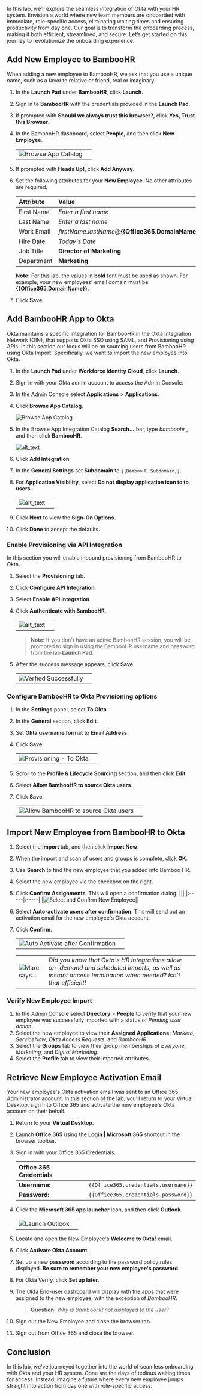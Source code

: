 In this lab, we’ll explore the seamless integration of Okta with your HR system. Envision a world where new team members are onboarded with immediate, role-specific access, eliminating waiting times and ensuring productivity from day one. Our goal is to transform the onboarding process, making it both efficient, streamlined, and secure. Let’s get started on this journey to revolutionize the onboarding experience.

## Add New Employee to BambooHR

When adding a new employee to BambooHR, we ask that you use a unique name, such as a  favorite relative or friend, real or imaginary.

1. In the **Launch Pad** under **BambooHR**, click **Launch**.
1. Sign in to **BambooHR** with the credentials provided in the **Launch Pad**.
1. If prompted with **Should we always trust this browser?**, click **Yes, Trust this Browser**.
1. In the BambooHR dashboard, select **People**, and then click **New Employee**.

   |||
     |:-----|:-----|
   |![Browse App Catalog](images/011/app_bamboohr_new_employee_501.png "Browse App Catalog")||

1. If prompted with **Heads Up!**, click **Add Anyway**.

1. Set the following attributes for your **New Employee**.  No other attributes are required.

   |Attribute|Value|
   |:-----|:-----|
   |First Name |*Enter a first name*|
   |Last Name | *Enter a last name*|
   |Work Email |*firstName*.*lastName*@**{{Office365.DomainName}}**|
   |Hire Date |*Today's Date*|*Today's Date*|
   |Job Title | **Director of Marketing**|
   |Department | **Marketing**|

   **Note:** For this lab, the values in **bold** font must be used as shown. For example, your new employees' email domain must be **{{Office365.DomainName}}**.
1. Click **Save**.

## Add BambooHR App to Okta

Okta maintains a specific integration for BambooHR in the Okta Integration Network (OIN), that supports Okta SSO using SAML, and Provisioning using APIs.  In this section our focus will be on sourcing users from BambooHR using Okta Import. Specifically, we want to import the new employee into Okta.

1. In the **Launch Pad** under **Workforce Identity Cloud**, click **Launch**.
1. Sign in with your Okta admin account to access the Admin Console.
1. In the Admin Console select **Applications** > **Applications**.
2. Click **Browse App Catalog**.

   ![Browse App Catalog](images/009/image01.png "Browse App Catalog")

3. In the Browse App Integration Catalog **Search...** bar, type *bamboohr* , and then click **BambooHR**.

   ![alt_text](images/003/image001.png "BambooHR")

4. Click **Add Integration**
5. In the **General Settings** set **Subdomain** to `{{BambooHR.Subdomain}}`.
6. For **Application Visibility**, select **Do not display application icon to to users.**

   |||
     |:-----|:-----|
     |![alt_text](images/011/app_bamboohr_general_settings_600.png "General Settings")||

7. Click **Next** to view the **Sign-On Options**.
8. Click **Done** to accept the defaults.

### Enable Provisioning via API Integration

In this section you will enable inbound provisioning from BambooHR to Okta.

1. Select the **Provisioning** tab.
1. Click **Configure API Integration**.
1. Select **Enable API integration**.
1. Click **Authenticate with BambooHR**.

   |||
      |:-----|:-----|
    |![alt_text](images/011/app_bamboohr_provisioning_600.png "Enable Provisioning")||

   > **Note:** If you don't have an active BambooHR session, you will be prompted to sign in using the BambooHR username and password from the lab **Launch Pad**.

5. After the success message appears, click **Save**.

   |||
      |:-----|:-----|
    |![Verfied Successfully](images/011/app_bamboohr_verified_successfully.png "Verfied Successfully")||

### Configure BambooHR to Okta Provisioning options

1. In the **Settings** panel, select **To Okta**
1. In the **General** section, click **Edit**.
3. Set **Okta username format** to **Email Address**.
4. Click **Save**.

   |||
      |:-----|:-----|
    |![Provisioning - To Okta](images/011/app_bamboohr_provisioning_to_okta_600.png "Provisioning - To Okta")||

5. Scroll to  the **Profile & Lifecycle Sourcing** section, and then click **Edit**
6. Select **Allow BambooHR to source Okta users**.
7. Click **Save**.

    |||
      |:-----|:-----|
   |![Allow BambooHR to source Okta users](images/011/app_bamboohr_profile_sourcing_600.png "Allow BambooHR to source Okta users")||

## Import New Employee from BambooHR to Okta

1. Select the **Import** tab, and then click **Import Now**.
1. When the import and scan of users and groups is complete, click **OK**.
2. Use **Search** to find the new employee that you added into Bamboo HR.
3. Select the new employee via the checkbox on the right.
4. Click **Confirm Assignments**. This will open a confirmation dialog.
   |||
      |:-----|:-----|
   |![Select and Confirm New Employee](images/011/app_bamboohr_import_results_600.png "Select and Confirm New Employee")||

5. Select **Auto-activate users after confirmation**. This will send out an activation email for the new employee's Okta account.
6. Click **Confirm**.

   |||
      |:-----|:-----|
   |![Auto Activate after Confirmation](images/011/app_bamboohr_import_confirm_300.png "Auto Activate after Confirmation")||

   |||
   |:-----|:-----|
   |![Marc says...](images/011/marc_r74_100.png "Marc says...")|*Did you know that Okta's HR integrations allow on-demand and scheduled imports, as well as instant access termination when needed? Isn’t that efficient!*|

### Verify New Employee Import

1. In the Admin Console select  **Directory** > **People** to verify that your new employee was successfully imported with a status of *Pending user action*.
2. Select the new employee to view their **Assigned Applications:** *Marketo*, *ServiceNow*, *Okta Access Requests*, and *BambooHR*.
3. Select the **Groups** tab to view their group memberships of *Everyone*, *Marketing*, and *Digital Marketing*.
4. Select the **Profile** tab to view their imported attributes.

## Retrieve New Employee Activation Email

 Your new employee's Okta activation email was sent to an Office 365 Administrator account. In this section of the lab, you'll return to your Virtual Desktop, sign into Office 365 and activate the new employee's Okta account on their behalf.

1. Return to your **Virtual Desktop**.
1. Launch **Office 365** using the **Login | Microsoft 365** shortcut in the browser toolbar.
1. Sign in with your Office 365 Credentials.

   |Office 365 Credentials||
    |:-----|:-----|
    |**Username:**|`{{Office365.credentials.username}}`|
    |**Password:**|`{{Office365.credentials.password}}`|

1. Click the **Microsoft 365 app launcher** icon, and then click **Outlook**.

   |||
   |:-----|:-----|
   |![Launch Outlook](images/011/app_o365_outlook_access_240.png "Launch Outlook")||

1. Locate and open the New Employee's **Welcome to Okta!** email.
1. Click **Activate Okta Account**.
1. Set up a new **password** according to the password policy rules displayed.
   **Be sure to remember your new employee's password**.
1. For Okta Verify, click **Set up later**.
1. The Okta End-user dashboard will display with the apps that were assigned to the new employee, with the exception of *BambooHR*.
   >**Question:**  *Why is BambooHR not displayed to the user?*
1. Sign out the New Employee and close the browser tab.
1. Sign out from Office 365 and close the browser.

## Conclusion

In this lab, we've journeyed together into the world of seamless onboarding with Okta and your HR system. Gone are the days of tedious waiting times for access. Instead, imagine a future where every new employee jumps straight into action from day one with role-specific access.

